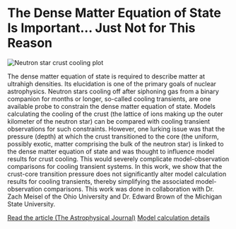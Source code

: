 # The Dense Matter Equation of State Is Important... Just Not for This Reason

![Neutron star crust cooling plot](../img/NuclearAstro/TvsP2log.jpg)

The dense matter equation of state is required to describe matter at ultrahigh densities. Its elucidation is one of the primary goals of nuclear astrophysics. Neutron stars cooling off after siphoning gas from a binary companion for months or longer, so-called cooling transients, are one available probe to constrain the dense matter equation of state. Models calculating the cooling of the crust (the lattice of ions making up the outer kilometer of the neutron star) can be compared with cooling transient observations for such constraints. However, one lurking issue was that the pressure (depth) at which the crust transitioned to the core (the uniform, possibly exotic, matter comprising the bulk of the neutron star) is linked to the dense matter equation of state and was thought to influence model results for crust cooling. This would severely complicate model-observation comparisons for cooling transient systems. In this work, we show that the crust-core transition pressure does not significantly alter model calculation results for cooling transients, thereby simplifying the associated model-observation comparisons. This work was done in collaboration with Dr. Zach Meisel of the Ohio University and Dr. Edward Brown of the Michigan State University.

[Read the article (The Astrophysical Journal)](https://doi.org/10.3847/1538-4357/ab338c)
[Model calculation details](https://inpp.ohio.edu/~meisel/MESA/mesaresults.html)
